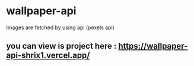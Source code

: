 # wallpaper-api
 Images are fetched by  using api (pexels api)
 
 ## you can view is project here :  https://wallpaper-api-shrix1.vercel.app/
